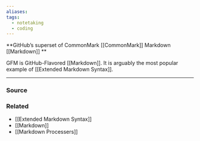 ```yaml
---
aliases: 
tags:
  - notetaking
  - coding
---
```

**GitHub’s superset of CommonMark [[CommonMark]] Markdown [[Markdown]] **

GFM is GitHub-Flavored [[Markdown]]. It is arguably the most popular example of [[Extended Markdown Syntax]]. 

---

### Source


### Related
- [[Extended Markdown Syntax]] 
- [[Markdown]] 
- [[Markdown Processers]]